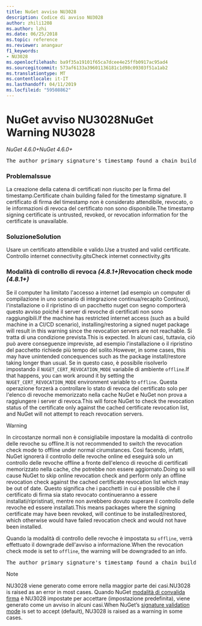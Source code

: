 ```yaml
---
title: NuGet avviso NU3028
description: Codice di avviso NU3028
author: zhili1208
ms.author: lzhi
ms.date: 06/25/2018
ms.topic: reference
ms.reviewer: anangaur
f1_keywords:
- NU3028
ms.openlocfilehash: ba9f35a19101f65ca7dcee4e25ffb0917ac95ad4
ms.sourcegitcommit: 573af6133a39601136181c1d98c09303f51a1ab2
ms.translationtype: MT
ms.contentlocale: it-IT
ms.lasthandoff: 04/11/2019
ms.locfileid: "59508862"
---
```

# <a name="nuget-warning-nu3028"></a><span data-ttu-id="4e185-103">NuGet avviso NU3028</span><span class="sxs-lookup"><span data-stu-id="4e185-103">NuGet Warning NU3028</span></span>

*<span data-ttu-id="4e185-104">NuGet 4.6.0+</span><span class="sxs-lookup"><span data-stu-id="4e185-104">NuGet 4.6.0+</span></span>*

<pre>The author primary signature's timestamp found a chain building issue: The revocation function was unable to check revocation because the revocation server could not be reached. For more information, visit https://aka.ms/certificateRevocationMode</pre>

### <a name="issue"></a><span data-ttu-id="4e185-105">Problema</span><span class="sxs-lookup"><span data-stu-id="4e185-105">Issue</span></span>
<span data-ttu-id="4e185-106">La creazione della catena di certificati non riuscito per la firma del timestamp.</span><span class="sxs-lookup"><span data-stu-id="4e185-106">Certificate chain building failed for the timestamp signature.</span></span> <span data-ttu-id="4e185-107">Il certificato di firma del timestamp non è considerato attendibile, revocato, o le informazioni di revoca del certificato non sono disponibile.</span><span class="sxs-lookup"><span data-stu-id="4e185-107">The timestamp signing certificate is untrusted, revoked, or revocation information for the certificate is unavailable.</span></span>

### <a name="solution"></a><span data-ttu-id="4e185-108">Soluzione</span><span class="sxs-lookup"><span data-stu-id="4e185-108">Solution</span></span>
<span data-ttu-id="4e185-109">Usare un certificato attendibile e valido.</span><span class="sxs-lookup"><span data-stu-id="4e185-109">Use a trusted and valid certificate.</span></span> <span data-ttu-id="4e185-110">Controllo internet connectivity.gits</span><span class="sxs-lookup"><span data-stu-id="4e185-110">Check internet connectivity.gits</span></span>

### <a name="revocation-check-mode-481"></a><span data-ttu-id="4e185-111">Modalità di controllo di revoca *(4.8.1+)*</span><span class="sxs-lookup"><span data-stu-id="4e185-111">Revocation check mode *(4.8.1+)*</span></span>
<span data-ttu-id="4e185-112">Se il computer ha limitato l'accesso a internet (ad esempio un computer di compilazione in uno scenario di integrazione continua/recapito Continuo), l'installazione o il ripristino di un pacchetto nuget con segno comporterà questo avviso poiché il server di revoche di certificati non sono raggiungibili.</span><span class="sxs-lookup"><span data-stu-id="4e185-112">If the machine has restricted internet access (such as a build machine in a CI/CD scenario), installing/restoring a signed nuget package will result in this warning since the revocation servers are not reachable.</span></span> <span data-ttu-id="4e185-113">Si tratta di una condizione prevista.</span><span class="sxs-lookup"><span data-stu-id="4e185-113">This is expected.</span></span>
<span data-ttu-id="4e185-114">In alcuni casi, tuttavia, ciò può avere conseguenze impreviste, ad esempio l'installazione o il ripristino del pacchetto richiede più tempo del solito.</span><span class="sxs-lookup"><span data-stu-id="4e185-114">However, in some cases, this may have unintended concequences such as the package install/restore taking longer than usual.</span></span> <span data-ttu-id="4e185-115">Se in questo caso, è possibile risolverlo impostando il `NUGET_CERT_REVOCATION_MODE` variabile di ambiente `offline`.</span><span class="sxs-lookup"><span data-stu-id="4e185-115">If that happens, you can work around it by setting the `NUGET_CERT_REVOCATION_MODE` environment variable to `offline`.</span></span> <span data-ttu-id="4e185-116">Questa operazione forzerà a controllare lo stato di revoca del certificato solo per l'elenco di revoche memorizzato nella cache NuGet e NuGet non prova a raggiungere i server di revoca.</span><span class="sxs-lookup"><span data-stu-id="4e185-116">This will force NuGet to check the revocation status of the certificate only against the cached certificate revocation list, and NuGet will not attempt to reach revocation servers.</span></span>

> [!Warning]
> <span data-ttu-id="4e185-117">In circostanze normali non è consigliabile impostare la modalità di controllo delle revoche su offline.</span><span class="sxs-lookup"><span data-stu-id="4e185-117">It is not recommended to switch the revocation check mode to offline under normal cirumstances.</span></span> <span data-ttu-id="4e185-118">Così facendo, infatti, NuGet ignorerà il controllo delle revoche online ed eseguirà solo un controllo delle revoche offline a fronte dell'elenco di revoche di certificati memorizzato nella cache, che potrebbe non essere aggiornato.</span><span class="sxs-lookup"><span data-stu-id="4e185-118">Doing so will cause NuGet to skip online revocation check and perform only an offline revocation check against the cached certificate revocation list which may be out of date.</span></span> <span data-ttu-id="4e185-119">Questo significa che i pacchetti in cui è possibile che il certificato di firma sia stato revocato continueranno a essere installati/ripristinati, mentre non avrebbero dovuto superare il controllo delle revoche ed essere installati.</span><span class="sxs-lookup"><span data-stu-id="4e185-119">This means packages where the signing certificate may have been revoked, will continue to be installed/restored, which otherwise would have failed revocation check and would not have been installed.</span></span>

<span data-ttu-id="4e185-120">Quando la modalità di controllo delle revoche è impostata su `offline`, verrà effettuato il downgrade dell'avviso a informazione.</span><span class="sxs-lookup"><span data-stu-id="4e185-120">When the revocation check mode is set to `offline`, the warning will be downgraded to an info.</span></span>

<pre>The author primary signature's timestamp found a chain building issue: The revocation function was unable to check revocation because the certificate is not available in the cached certificate revocation list and NUGET_CERT_REVOCATION_MODE environment variable has been set to offline. For more information, visit https://aka.ms/certificateRevocationMode.</pre>

> [!Note]
> <span data-ttu-id="4e185-121">NU3028 viene generato come errore nella maggior parte dei casi.</span><span class="sxs-lookup"><span data-stu-id="4e185-121">NU3028 is raised as an error in most cases.</span></span> <span data-ttu-id="4e185-122">Quando NuGet [modalità di convalida firma](https://docs.microsoft.com/en-us/nuget/consume-packages/installing-signed-packages#configure-package-signature-requirements) è NU3028 impostate per accettare (impostazione predefinita), viene generato come un avviso in alcuni casi.</span><span class="sxs-lookup"><span data-stu-id="4e185-122">When NuGet’s [signature validation mode](https://docs.microsoft.com/en-us/nuget/consume-packages/installing-signed-packages#configure-package-signature-requirements) is set to accept (default), NU3028 is raised as a warning in some cases.</span></span>
